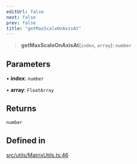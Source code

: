 ```yaml
---
editUrl: false
next: false
prev: false
title: "getMaxScaleOnAxisAt"
---
```


> **getMaxScaleOnAxisAt**(`index`, `array`): `number`

## Parameters

• **index**: `number`

• **array**: `FloatArray`

## Returns

`number`

## Defined in

[src/utils/MatrixUtils.ts:46](https://github.com/agargaro/instanced-mesh/blob/ce4f7f0726405524f486e5047c492ee1975f20df/src/utils/MatrixUtils.ts#L46)
